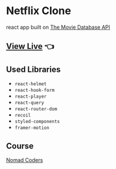 # Netflix Clone

react app built on [The Movie Database API](https://www.themoviedb.org/)

## [View Live](https://the-new-kim.github.io/netflix-clone/) 👈

## Used Libraries

- `react-helmet`
- `react-hook-form`
- `react-player`
- `react-query`
- `react-router-dom`
- `recoil`
- `styled-components`
- `framer-motion`

## Course

[Nomad Coders](https://nomadcoders.co/)

